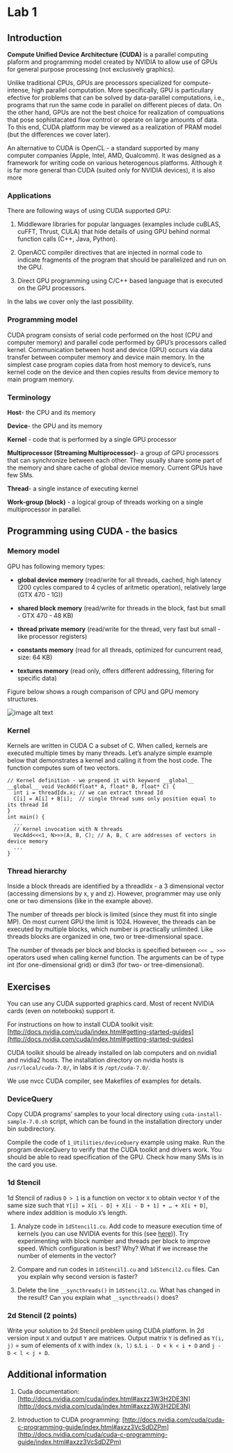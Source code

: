 # Lab 1

## Introduction

**Compute Unified Device Architecture (CUDA)** is a parallel computing plaform and programming model created by NVIDIA to allow use of GPUs for general purpose processing (not exclusively graphics).

Unlike traditional CPUs, GPUs are processors specialized for compute-intense, high parallel computation. More specifically, GPU is particullary efective for problems that can be solved by data-parallel computations, i.e., programs that run the same code in parallel on different pieces of data. On the other hand, GPUs are not the best choice for realization of compuations that pose sophistacated flow control or operate on large amounts of data. To this end, CUDA platform may be viewed as a realization of PRAM model (but the differences we cover later).

An alternative to CUDA is OpenCL - a standard supported by many computer companies (Apple, Intel, AMD, Qualcomm). It was designed as a framework for writing code on various heterogenous platforms. Although it is far more general than CUDA (suited only for NVIDIA devices), it is also more 

### Applications

There are following ways of using CUDA supported GPU:

1. Middleware libraries for popular languages (examples include cuBLAS, cuFFT, Thrust, CULA) that hide details of using GPU behind normal function calls (C++, Java, Python).

2. OpenACC compiler directives that are injected in normal code to indicate fragments of the program that should be parallelized and run on the GPU.

3. Direct GPU programming using C/C++ based language that is executed on the GPU processors.

In the labs we cover only the last possibility.

### Programming model

CUDA program consists of serial code performed on the host (CPU and computer memory) and parallel code performed by GPU’s processors called kernel. Communication between host and device (GPU) occurs via data transfer between computer memory and device main memory. In the simplest case program copies data from host memory to device’s, runs kernel code on the device and then copies results from device memory to main program memory.

### Terminology

**Host**- the CPU and its memory

**Device**- the GPU and its memory

**Kernel** - code that is performed by a single GPU processor

**Multiprocessor (Streaming Multiprocessor)**- a group of GPU processors that can synchronize between each other. They usually share some part of the memory and share cache of global device memory. Current GPUs have few SMs.

**Thread**- a single instance of executing kernel

**Work-group (block)** - a logical group of threads working on a single multiprocessor in parallel.

## Programming using CUDA - the basics

### Memory model

GPU has following memory types:

* **global device memory** (read/write for all threads, cached, high latency (200 cycles compared to 4 cycles of aritmetic operation), relatively large (GTX 470 - 1G))

* **shared block memory** (read/write for threads in the block, fast but small - GTX 470 - 48 KB)

* **thread private memory** (read/write for the thread, very fast but small - like processor registers)

* **constants memory** (read for all threads, optimized for cuncurrent read, size: 64 KB)

* **textures memory** (read only, offers different addressing, filtering for specific data)

Figure below shows a rough comparison of CPU and GPU memory structures.

![image alt text](http://docs.nvidia.com/cuda/cuda-c-programming-guide/graphics/gpu-devotes-more-transistors-to-data-processing.png)

### Kernel

Kernels are written in CUDA C a subset of C. When called, kernels are executed multiple times by many threads. Let’s analyze simple example below that demonstrates a kernel and calling it from the host code. The function computes sum of two vectors.

```cuda
// Kernel definition - we prepend it with keyword __global__
__global__ void VecAdd(float* A, float* B, float* C) { 
  int i = threadIdx.x; // we can extract thread Id
  C[i] = A[i] + B[i];  // single thread sums only position equal to its thread Id
} 
int main() { 
  ...  
  // Kernel invocation with N threads 
  VecAdd<<<1, N>>>(A, B, C); // A, B, C are addresses of vectors in device memory
  ... 
}
```

### Thread hierarchy

Inside a block threads are identified by a threadIdx - a 3 dimensional vector (accessing dimensions by x, y and z). However, programmer may use only one or two dimensions (like in the example above).

The number of threads per block is limited (since they must fit into single MP). On most current GPU the limit is 1024. However, the threads can be executed by multiple blocks, which number is practically unlimited. Like threads blocks are organized in one, two or tree-dimensional space. 

The number of threads per block and blocks is specified between `<<< … >>>` operators used when calling kernel function. The arguments can be of type int (for one-dimensional grid) or dim3 (for two- or tree-dimensional).

## Exercises

You can use any CUDA supported graphics card. Most of recent NVIDIA cards (even on notebooks) support it. 

For instructions on how to install CUDA toolkit visit: [http://docs.nvidia.com/cuda/index.html#getting-started-guides](http://docs.nvidia.com/cuda/index.html#getting-started-guides)

CUDA toolkit should be already installed on lab computers and on nvidia1 and nvidia2 hosts. The installation directory on nvidia hosts is `/usr/local/cuda-7.0/`, in labs it is `/opt/cuda-7.0/`.

We use nvcc CUDA compiler, see Makefiles of examples for details.

### DeviceQuery

Copy CUDA programs’ samples to your local directory using `cuda-install-sample-7.0.sh` script, which can be found in the installation directory under bin subdirectory.

Compile the code of `1_Utilities/deviceQuery` example using make. Run the program deviceQuery to verify that the CUDA toolkit and drivers work. You should be able to read specification of the GPU. Check how many SMs is in the card you use.

### 1d Stencil

1d Stencil of radius `D > 1` is a function on vector `X` to obtain vector `Y` of the same size such that `Y[i] = X[i - D] + X[i - D + 1] + … + X[i + D]`, where index addition is modulo `X`’s length.

1. Analyze code in `1dStencil1.cu`. Add code to measure execution time of kernels (you can use NVIDIA events for this (see [here](http://devblogs.nvidia.com/parallelforall/how-implement-performance-metrics-cuda-cc/))). Try experimenting with block number and threads per block to improve speed. Which configuration is best? Why? What if we increase the number of elements in the vector?

2. Compare and run codes in `1dStencil1.cu` and `1dStencil2.cu` files. Can you explain why second version is faster?

3. Delete the line `__syncthreads()` in `1dStencil2.cu`. What has changed in the result? Can you explain what `__syncthreads()` does?

### 2d Stencil (2 points)

Write your solution to 2d Stencil problem using CUDA platform. In 2d version input `X` and output `Y` are matrices. Output matrix `Y` is defined as `Y(i, j)` = sum of elements of `X` with index `(k, l)` s.t. `i - D < k < i + D` and `j - D < l < j + D`.

## Additional information

1. Cuda documentation: [http://docs.nvidia.com/cuda/index.html#axzz3W3H2DE3N](http://docs.nvidia.com/cuda/index.html#axzz3W3H2DE3N)

2. Introduction to CUDA programming: [http://docs.nvidia.com/cuda/cuda-c-programming-guide/index.html#axzz3VcSdDZPm](http://docs.nvidia.com/cuda/cuda-c-programming-guide/index.html#axzz3VcSdDZPm)
